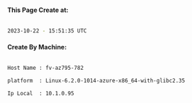 
   
#### This Page Create at:

```bash

2023-10-22 - 15:51:35 UTC

```

#### Create By Machine:

```bash

Host Name : fv-az795-782

platform  : Linux-6.2.0-1014-azure-x86_64-with-glibc2.35

Ip Local  : 10.1.0.95

```

